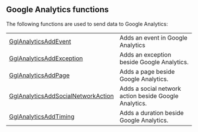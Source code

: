


## Google Analytics functions
			



<a name="NOTE1"></a>
<a name="NOTE1_1"></a>
The following functions are used to send data to Google Analytics: 



|   |   |
| --- | --- |
| [GglAnalyticsAddEvent](../WDLang2/1000022356.md) | Adds an event in Google Analytics |
| [GglAnalyticsAddException](../WDLang2/1000022360.md) | Adds an exception beside Google Analytics. |
| [GglAnalyticsAddPage](../WDLang2/1000022357.md) | Adds a page beside Google Analytics. |
| [GglAnalyticsAddSocialNetworkAction](../WDLang2/1000022358.md) | Adds a social network action beside Google Analytics. |
| [GglAnalyticsAddTiming](../WDLang2/1000022359.md) | Adds a duration beside Google Analytics. |






